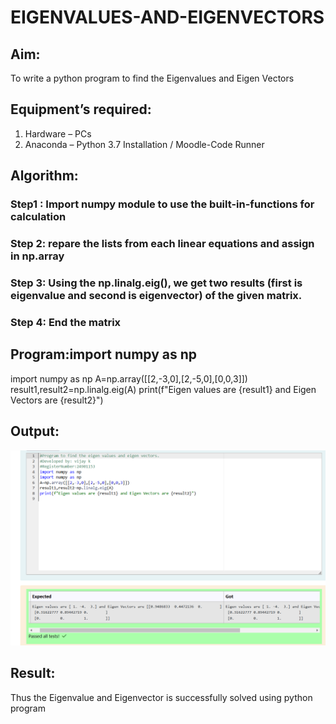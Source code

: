 # EIGENVALUES-AND-EIGENVECTORS
## Aim:
To write a python program to find the Eigenvalues and Eigen Vectors
## Equipment’s required:
1. 	Hardware – PCs
2. 	Anaconda – Python 3.7 Installation / Moodle-Code Runner
## Algorithm:
### Step1 : Import numpy module to use the built-in-functions for calculation
### Step 2: repare the lists from each linear equations and assign in np.array
### Step 3: Using the np.linalg.eig(),  we get two results (first is eigenvalue and second is eigenvector) of the given matrix.
### Step 4: End the matrix

## Program:import numpy as np
import numpy as np
A=np.array([[2,-3,0],[2,-5,0],[0,0,3]])
result1,result2=np.linalg.eig(A)
print(f"Eigen values are {result1} and Eigen Vectors are {result2}")


## Output:

![alt text](image.png)
## Result:
Thus the Eigenvalue and Eigenvector is successfully solved using python program
